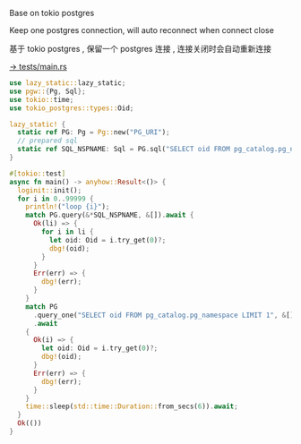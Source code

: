 Base on tokio postgres

Keep one postgres connection, will auto reconnect when connect close

基于 tokio postgres , 保留一个 postgres 连接 , 连接关闭时会自动重新连接

[→ tests/main.rs](tests/main.rs)

```rust
use lazy_static::lazy_static;
use pgw::{Pg, Sql};
use tokio::time;
use tokio_postgres::types::Oid;

lazy_static! {
  static ref PG: Pg = Pg::new("PG_URI");
  // prepared sql
  static ref SQL_NSPNAME: Sql = PG.sql("SELECT oid FROM pg_catalog.pg_namespace LIMIT 2");
}

#[tokio::test]
async fn main() -> anyhow::Result<()> {
  loginit::init();
  for i in 0..99999 {
    println!("loop {i}");
    match PG.query(&*SQL_NSPNAME, &[]).await {
      Ok(li) => {
        for i in li {
          let oid: Oid = i.try_get(0)?;
          dbg!(oid);
        }
      }
      Err(err) => {
        dbg!(err);
      }
    }
    match PG
      .query_one("SELECT oid FROM pg_catalog.pg_namespace LIMIT 1", &[])
      .await
    {
      Ok(i) => {
        let oid: Oid = i.try_get(0)?;
        dbg!(oid);
      }
      Err(err) => {
        dbg!(err);
      }
    }
    time::sleep(std::time::Duration::from_secs(6)).await;
  }
  Ok(())
}
```

